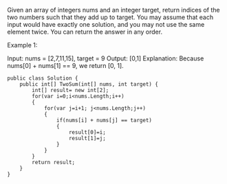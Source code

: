 Given an array of integers nums and an integer target, return indices of the two numbers such that they add up to target.
You may assume that each input would have exactly one solution, and you may not use the same element twice.
You can return the answer in any order.

Example 1:

Input: nums = [2,7,11,15], target = 9
Output: [0,1]
Explanation: Because nums[0] + nums[1] == 9, we return [0, 1].

```
public class Solution {
    public int[] TwoSum(int[] nums, int target) {
        int[] result= new int[2];
        for(var i=0;i<nums.Length;i++)
        {
            for(var j=i+1; j<nums.Length;j++)
            {
                if(nums[i] + nums[j] == target)
                {
                    result[0]=i;
                    result[1]=j;
                }
            }            
        }
        return result;
    }
}
```

